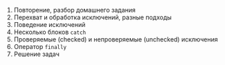 1. Повторение, разбор домашнего задания
1. Перехват и обработка исключений, разные подходы
1. Поведение исключений
1. Несколько блоков `catch`
1. Проверяемые (checked) и непроверяемые (unchecked) исключения
1. Оператор `finally`
1. Решение задач

